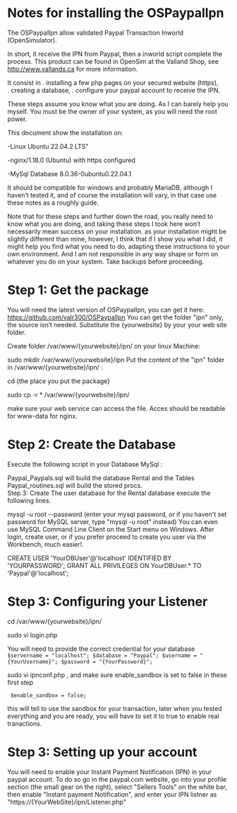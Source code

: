 # Notes for installing the OSPaypalIpn

The OSPaypalIpn allow validated Paypal Transaction Inworld (OpenSimulator).

In short, it receive the IPN from Paypal, then a inworld script complete the process.
This product can be found in OpenSim at the Valland Shop, see http://www.vallands.ca for more information.

It consist in 
. installing a few php pages on your secured website (https),  
. creating a database, 
. configure your paypal account to receive the IPN.

These steps assume you know what you are doing. As I can barely help you myself.
You must be the owner of your system, as you will need the root power.

This document show the installation on:

-Linux  Ubuntu 22.04.2 LTS"

-nginx/1.18.0 (Ubuntu) with https configured

-MySql Database  8.0.36-0ubuntu0.22.04.1


It should be compatible for windows and probably MariaDB, although I haven’t tested it, and of course the installation will vary, in that case use these notes as a roughly guide.

Note that for these steps and further down the road, you really need to know what you are doing, and taking these steps I took here won’t necessarily mean success on your installation. as your installation might be slightly different than mine, however, I think that if I show you what I did, it might help you find what you need to do, adapting these instructions to your own environment. And I am not responsible in any way shape or form on whatever you do on your system. Take backups before proceeding.


# Step 1: Get the package
You will need the latest version of OSPaypalIpn, you can get it here: https://github.com/valr300/OSPaypalIpn You can get the folder "ipn" only, the source isn’t needed.
Substitute the {yourwebsite} by your your web site folder.

Create folder /var/www/{yourwebsite}/ipn/ on your linux Machine:

sudo mkdir /var/www/{yourwebsite}/ipn
Put the content of the "ipn" folder in /var/www/{yourwebsite}/ipn/ :

cd {the place you put the package}
    
sudo cp -r * /var/www/{yourwebsite}/ipn/

make sure your web service can access the file. Acces  should be readable for www-data for nginx.

# Step 2: Create the Database
Execute the following script in your Database MySql : 

Paypal_Paypals.sql  		will build the database Rental and the Tables
Paypal_routines.sql     will build the stored procs.  
Step 3: Create The user database for the Rental database
execute the following lines.

mysql -u root --password
(enter your mysql password, or if you haven't set password for MySQL server, type "mysql -u root" instead) You can even use MySQL Command Line Client on the Start menu on Windows. After login, create user, or if you prefer proceed to create you user via the Workbench, much easier!.

CREATE USER 'YourDBUser'@'localhost' IDENTIFIED BY 'YOURPASSWORD';
GRANT ALL PRIVILEGES ON YourDBUser.* TO 'Paypal'@'localhost';

# Step 3: Configuring your Listener

cd /var/www/{yourwebsite}/ipn/

sudo vi login.php

You will need to provide the correct credential for your database
`    $servername = "localhost";
    $database = "Paypal";
    $username = "{YourUsername}";
    $password = "{YourPassword}";`

sudo vi ipnconf.php ,  and make sure enable_sandbox is set to false in these first step
 
` $enable_sandbox = false;`

this will tell to use the sandbox for your transaction, later when you tested everything and you are ready, you will have to set it to true to enable real tranactions.


# Step 3: Setting up your account

You will need to enable your Instant Payment Notification (IPN) in your paypal account.
To do so go in the paypal.com website, 
go into your profile section (the small gear on the right),
select "Sellers Tools" on the white bar, 
then enable "Instant payment Notification",
and enter your IPN listner as "https://{YourWebSite}/ipn/Listener.php"




